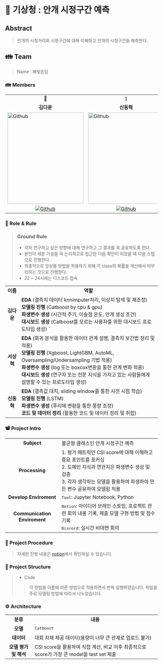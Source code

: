# 🌄 기상청 : 안개 시정구간 예측


## Abstract
> 안개의 시정거리와 시정구간에 대해 이해하고 안개의 시정구간을 예측한다.

<h2> 👪 Team </h2>

> Name : 해빛온담

<h3> 👪 Members </h3>
<table>
  <tr>
    <td> <div align=center> 👑 </div> </td>
    <td> <div align=center>  1 </div> </td>
    <td> <div align=center>  2 </div> </td>
  </tr>
  <tr>
    <td> <div align=center> <b>김다운</b> </div> </td>
    <td> <div align=center> <b>신동혁</b> </div> </td>
    <td> <div align=center> <b>서상혁</b> </div> </td>
  </tr>
  <tr>
    <td> <img alt="Github" src ="https://github.com/UpstageAILab/upstage-ml-regression-01/assets/76687996/0f945311-9828-4e50-a60c-fc4db3fa3b9d"  width="250"  height="300"/>  </td>
    <td> <img alt="Github" src ="https://github.com/UpstageAILab/upstage-ml-regression-01/assets/76687996/c4cb11ba-e02f-4776-97c8-9585ae4b9f1d"  width="250"  height="300"/>  </td>
    <td> <img alt="Github" src ="https://github.com/UpstageAILab/upstage-ml-regression-01/assets/76687996/a4dbcdb5-1d28-4b91-8555-1168abffc1d0"  width="250"  height="300"/>  </td>
  </tr>
  <tr>
    <td> <div align=center> <a href="https://github.com/Daw-ny"> <img alt="Github" src ="https://img.shields.io/badge/Github-181717.svg?&style=plastic&logo=Github&logoColor=white"/> </div> </td>
    <td> <div align=center> <a href="https://github.com/Godjumo"> <img alt="Github"  src ="https://img.shields.io/badge/Github-181717.svg?&style=plastic&logo=Github&logoColor=white"/> </div> </td>
    <td> <div align=center> <a href="https://github.com/devhyuk96"> <img alt="Github"  src ="https://img.shields.io/badge/Github-181717.svg?&style=plastic&logo=Github&logoColor=white"/> </div> </td>
  </tr>
</table>

<h3> 🛑 Role & Rule </h3>

> ### Ground Rule
> - 각자 연구하고 싶은 방향에 대해 연구하고 그 결과를 꼭 공유하도록 한다.
> - 본인이 세운 가설을 꼭 논리적으로 접근한 다음 확인이 되었을 때 다음 스텝으로 진행한다.
> - 최종적으로 앙상블 방법을 적용하기 위해 각 class의 확률을 계산해서 마무리하는 것으로 진행한다.
> - 22 ~ 24시에는 디스코드 접속


<table>
  <tr>
    <td> <div align=center> <b> 이름 </b> </div> </td>
    <td> <div align=center> <b> 역할 </b> </div> </td>
  </tr>
  <tr>
    <td> <div align=center> <b> 김다운 </b> </div> </td>
    <td> <b>EDA </b>(결측치 데이터 knnimputer처리, 이상치 탐색 및 재조정)</br> 
	 <b>모델링 진행 </b>(Catboost by cpu & gpu)</br>
	 <b>파생변수 생성 </b>(시간적 주기, 이슬점 온도, 안개 생성 조건)</br>
	 <b>대시보드 생성 </b>(Catboost를 모르는 사용자를 위한 대시보드 프로도타입 생성) </td>
  </tr>
  <tr>
    <td> <div align=center> <b> 서상혁 </b> </div> </td>
    <td> <b>EDA </b>(회귀 분석을 활용한 데이터 관계 설명, 결측치 보간법 정리 및 적용)</br>
	 <b>모델링 진행 </b>(Xgboost, LightGBM, AutoML, Oversampling/Undersampling 기법 적용)</br>
	 <b>파생변수 생성 </b>(log 또는 boxcox변환을 통한 관계 변화 적용)</br>
	 <b>대시보드 생성 </b>(연구자 또는 전문 지식을 가지고 있는 사람들에게 설명할 수 있는 프로도타입 생성) </td>
  </tr>
  <tr>
    <td> <div align=center> <b> 신동혁 </b> </div> </td>
    <td> <b>EDA </b>(결측값 대치, sliding window를 통한 사전 시점 학습)</br>
	 <b>모델링 진행 </b>(LSTM)</br>
	 <b>파생변수 생성 </b>(푸리에 변환을 통한 풍향 조정)</br>
	 <b>코드 및 데이터 정리 </b>(활용한 코드 및 데이터 정리 및 취합) </td>
  </tr>
</table>

<h3> 📽️ Project Intro </h3>

<table>
  <tr>
    <td> <div align=center> <b> Subject </b> </div> </td>
    <td> 불균형 클래스인 안개 시정구간 예측 </td>
  </tr>
  <tr>
    <td> <div align=center> <b> Processing </b> </div> </td>
    <td> 1. 평가 매트릭인 CSI score에 대해 이해하고 중요 포인트를 포커싱 </br>
  	 2. 도메인 지식과 연관지은 파생변수 생성 및 검증 </br>
     3. 각자 생각하는 모델을 활용하여 파생하여 만든 변수 공유하여 모델링 적용 </td>
  </tr>
  <tr>
    <td> <div align=center> <b> Develop Enviroment </b> </div> </td>
    <td> <tt>Tool</tt>: Jupyter Notebook, Python</td>
  </tr>
  <tr>
    <td> <div align=center> <b> Communication Enviroment </b> </div> </td>
    <td> <tt>Notion</tt>: 아이디어 브레인 스토밍, 프로젝트 관련 회의 내용 기록, 제출 모델 구현 방법 및 점수 기록 </br>
	 <tt>Discord</tt>: 실시간 비대면 회의 </td>
  </tr>
</table>

<h3> 📆 Project Procedure </h3>

>  자세한 진행 내용은 [notion](http://sixth-drum-9ac.notion.site)에서 확인하실 수 있습니다.

<h3> 📂 Project Structure </h3>

> - Code
>> 각 방법을 이름에 따른 방법으로 적용하면서 반복 실행하였습니다. 파일을 주로 모델링 방법에 따라서 나누었습니다.

<h3> ⚙️ Architecture </h3>
<table>
  <tr>
    <td> <div align=center> <b> 분류 </b> </div> </td>
    <td> <div align=center> <b> 내용 </b> </div> </td>
  </tr>
  <tr>
    <td> <div align=center> <b> 모델 </b> </div> </td>
    <td> <tt>Catboost</tt> </td>
  </tr>
  <tr>
    <td> <div align=center> <b> 데이터 </b> </div> </td>
    <td> 대회 자체 제공 데이터(용량이 너무 큰 관계로 업로드 불가)</td>
  </tr>
  <tr>
    <td> <div align=center> <b> 모델 평가 및 해석 </b> </div> </td>
    <td> CSI score을 활용하여 직접 계산, 비교 이후 최종적으로 score가 가장 큰 model을 test set 제출 </td>
  </tr>
</table>
